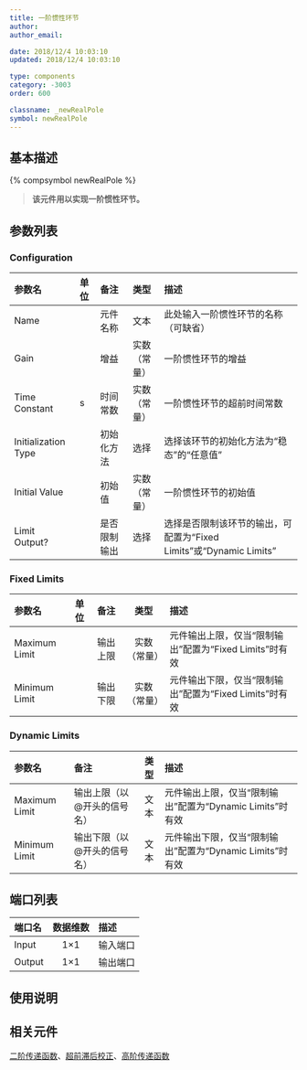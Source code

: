 ```yaml
---
title: 一阶惯性环节
author:
author_email:

date: 2018/12/4 10:03:10
updated: 2018/12/4 10:03:10

type: components
category: -3003
order: 600

classname: _newRealPole
symbol: newRealPole
---
```


## 基本描述

{% compsymbol newRealPole %}

> **该元件用以实现一阶惯性环节。**

## 参数列表

### Configuration

| 参数名              | 单位 | 备注         |     类型     | 描述                                                               |
| :------------------ | :--- | :----------- | :----------: | :----------------------------------------------------------------- |
| Name                |      | 元件名称     |     文本     | 此处输入一阶惯性环节的名称（可缺省）                               |
| Gain                |      | 增益         | 实数（常量） | 一阶惯性环节的增益                                                 |
| Time Constant       | s    | 时间常数     | 实数（常量） | 一阶惯性环节的超前时间常数                                         |
| Initialization Type |      | 初始化方法   |     选择     | 选择该环节的初始化方法为“稳态”的“任意值”                           |
| Initial Value       |      | 初始值       | 实数（常量） | 一阶惯性环节的初始值                                               |
| Limit Output?       |      | 是否限制输出 |     选择     | 选择是否限制该环节的输出，可配置为“Fixed Limits”或“Dynamic Limits” |

### Fixed Limits

| 参数名        | 单位 | 备注     |     类型     | 描述                                                   |
| :------------ | :--- | :------- | :----------: | :----------------------------------------------------- |
| Maximum Limit |      | 输出上限 | 实数（常量） | 元件输出上限，仅当“限制输出”配置为“Fixed Limits”时有效 |
| Minimum Limit |      | 输出下限 | 实数（常量） | 元件输出下限，仅当“限制输出”配置为“Fixed Limits”时有效 |

### Dynamic Limits

| 参数名        | 备注                        | 类型 | 描述                                                     |
| :------------ | :-------------------------- | :--: | :------------------------------------------------------- |
| Maximum Limit | 输出上限（以@开头的信号名） | 文本 | 元件输出上限，仅当“限制输出”配置为“Dynamic Limits”时有效 |
| Minimum Limit | 输出下限（以@开头的信号名） | 文本 | 元件输出下限，仅当“限制输出”配置为“Dynamic Limits”时有效 |

## 端口列表

| 端口名 | 数据维数 | 描述     |
| :----- | :------: | :------- |
| Input  |   1×1    | 输入端口 |
| Output |   1×1    | 输出端口 |

## 使用说明

## 相关元件

[二阶传递函数](comp_newComplexPole.html)、[超前滞后校正](comp_newLeadLag.html)、[高阶传递函数](comp_newNthOrderTransFunc.html)
